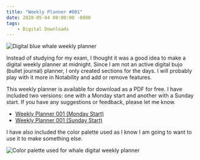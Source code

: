 ```yaml
---
title: "Weekly Planner #001"
date: 2020-05-04 00:00:00 -0800
tags:
    - Digital Downloads
---
```


![Digital blue whale weekly planner](https://i.imgur.com/jCgRNXg.png)

Instead of studying for my exam, I thought it was a good idea to make a digital weekly planner at midnight. Since I am not an active digital bujo (bullet journal) planner, I only created sections for the days. I will probably play with it more in Notability and add or remove features.

This weekly planner is available for download as a PDF for free. I have included two versions: one with a Monday start and another with a Sunday start. If you have any suggestions or feedback, please let me know.

- [Weekly Planner 001 (Monday Start)](/static/downloads/wp-001-mon.pdf)
- [Weekly Planner 001 (Sunday Start)](/static/downloads//wp-001-sun.pdf)

I have also included the color palette used as I know I am going to want to use it to make something else.

![Color palette used for whale digital weekly planner](https://i.imgur.com/FolUN4b.png)
